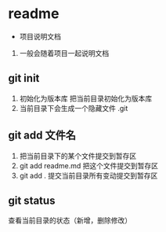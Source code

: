 # readme
+ 项目说明文档
1. 一般会随着项目一起说明文档


## git init
1. 初始化为版本库 把当前目录初始化为版本库
2. 当前目录下会生成一个隐藏文件 .git


## git add 文件名
1. 把当前目录下的某个文件提交到暂存区
2. git add readme.md 把这个文件提交到暂存区
3. git add . 提交当前目录所有变动提交到暂存区



 ## git status
 查看当前目录的状态（新增，删除修改）
